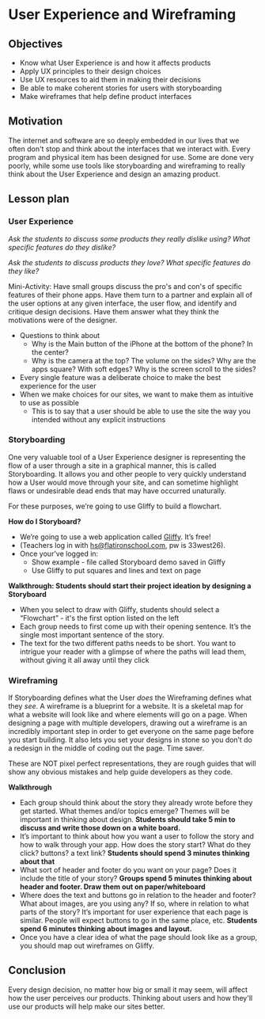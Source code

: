 # User Experience and Wireframing

## Objectives

+ Know what User Experience is and how it affects products
+ Apply UX principles to their design choices
+ Use UX resources to aid them in making their decisions
+ Be able to make coherent stories for users with storyboarding
+ Make wireframes that help define product interfaces

## Motivation

The internet and software are so deeply embedded in our lives that we often don't stop and think about the interfaces that we interact with. Every program and physical item has been designed for use. Some are done very poorly, while some use tools like storyboarding and wireframing to really think about the User Experience and design an amazing product.

## Lesson plan

### User Experience

*Ask the students to discuss some products they really dislike using? What specific features do they dislike?*

*Ask the students to discuss products they love? What specific features do they like?*

Mini-Activity: Have small groups discuss the pro's and con's of specific features of their phone apps. Have them turn to a partner and explain all of the user options at any given interface, the user flow, and identify and critique design decisions.  Have them answer what they think the motivations were of the designer.

+ Questions to think about
	* Why is the Main button of the iPhone at the bottom of the phone? In the center?
	* Why is the camera at the top?  The volume on the sides?  Why are the apps square?  With soft edges?  Why is the screen scroll to the sides? 
+ Every single feature was a deliberate choice to make the best experience for the user
+ When we make choices for our sites, we want to make them as intuitive to use as possible
	* This is to say that a user should be able to use the site the way you intended without any explicit instructions

### Storyboarding

One very valuable tool of a User Experience designer is representing the flow of a user through a site in a graphical manner, this is called Storyboarding. It allows you and other people to very quickly understand how a User would move through your site, and can sometime highlight flaws or undesirable dead ends that may have occurred unaturally.

For these purposes, we’re going to use Gliffy to build a flowchart. 

**How do I Storyboard?**
  + We’re going to use a web application called [Gliffy](http://www.gliffy.com). It’s free!
  + (Teachers log in with hs@flatironschool.com, pw is 33west26).
  + Once your've logged in: 
    + Show example - file called Storyboard demo saved in Gliffy
    + Use Gliffy to put squares and lines and text on page

**Walkthrough: Students should start their project ideation by designing a Storyboard**
  + When you select to draw with Gliffy, students should select a “Flowchart” - it's the first option listed on the left
  + Each group needs to first come up with their opening sentence. It’s the single most important sentence of the story.
  + The text for the two different paths needs to be short. You want to intrigue your reader with a glimpse of where the paths will lead them, without giving it all away until they click 

### Wireframing

If Storyboarding defines what the User *does* the Wireframing defines what they *see*.  A wireframe is a blueprint for a website. It is a skeletal map for what a website will look like and where elements will go on a page. When designing a page with multiple developers, drawing out a wireframe is an incredibly important step in order to get everyone on the same page before you start building. It also lets you set your designs in stone so you don’t do a redesign in the middle of coding out the page. Time saver. 

These are NOT pixel perfect representations, they are rough guides that will show any obvious mistakes and help guide developers as they code.

**Walkthrough**
  + Each group should think about the story they already wrote before they get started. What themes and/or topics emerge? Themes will be important in thinking about design. **Students should take 5 min to discuss and write those down on a white board.**
  + It’s important to think about how you want a user to follow the story and how to walk through your app. How does the story start? What do they click? buttons? a text link? **Students should spend 3 minutes thinking about that**
  + What sort of header and footer do you want on your page? Does it include the title of your story? **Groups spend 5 minutes thinking about header and footer. Draw them out on paper/whiteboard**
  + Where does the text and buttons go in relation to the header and footer? What about images, are you using any? If so, where in relation to what parts of the story? It’s important for user experience that each page is similar. People will expect buttons to go in the same place, etc. **Students spend 6 minutes thinking about images and layout.**
  + Once you have a clear idea of what the page should look like as a group, you should map out wireframes on Gliffy.

## Conclusion

Every design decision, no matter how big or small it may seem, will affect how the user perceives our products. Thinking about users and how they'll use our products will help make our sites better. 
